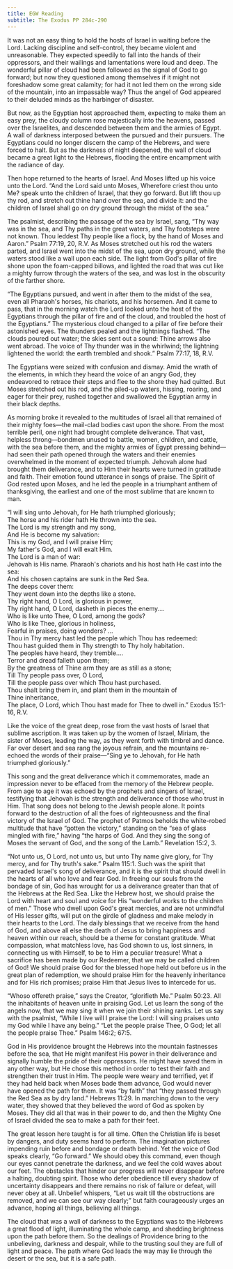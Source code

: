 ```yaml
---
title: EGW Reading
subtitle: The Exodus PP 284c-290
---
```


It was not an easy thing to hold the hosts of Israel in waiting before the Lord. Lacking discipline and self-control, they became violent and unreasonable. They expected speedily to fall into the hands of their oppressors, and their wailings and lamentations were loud and deep. The wonderful pillar of cloud had been followed as the signal of God to go forward; but now they questioned among themselves if it might not foreshadow some great calamity; for had it not led them on the wrong side of the mountain, into an impassable way? Thus the angel of God appeared to their deluded minds as the harbinger of disaster.

But now, as the Egyptian host approached them, expecting to make them an easy prey, the cloudy column rose majestically into the heavens, passed over the Israelites, and descended between them and the armies of Egypt. A wall of darkness interposed between the pursued and their pursuers. The Egyptians could no longer discern the camp of the Hebrews, and were forced to halt. But as the darkness of night deepened, the wall of cloud became a great light to the Hebrews, flooding the entire encampment with the radiance of day.

Then hope returned to the hearts of Israel. And Moses lifted up his voice unto the Lord. “And the Lord said unto Moses, Wherefore criest thou unto Me? speak unto the children of Israel, that they go forward. But lift thou up thy rod, and stretch out thine hand over the sea, and divide it: and the children of Israel shall go on dry ground through the midst of the sea.”

The psalmist, describing the passage of the sea by Israel, sang, “Thy way was in the sea, and Thy paths in the great waters, and Thy footsteps were not known. Thou leddest Thy people like a flock, by the hand of Moses and Aaron.” Psalm 77:19, 20, R.V. As Moses stretched out his rod the waters parted, and Israel went into the midst of the sea, upon dry ground, while the waters stood like a wall upon each side. The light from God's pillar of fire shone upon the foam-capped billows, and lighted the road that was cut like a mighty furrow through the waters of the sea, and was lost in the obscurity of the farther shore.

“The Egyptians pursued, and went in after them to the midst of the sea, even all Pharaoh's horses, his chariots, and his horsemen. And it came to pass, that in the morning watch the Lord looked unto the host of the Egyptians through the pillar of fire and of the cloud, and troubled the host of the Egyptians.” The mysterious cloud changed to a pillar of fire before their astonished eyes. The thunders pealed and the lightnings flashed. “The clouds poured out water; the skies sent out a sound: Thine arrows also went abroad. The voice of Thy thunder was in the whirlwind; the lightning lightened the world: the earth trembled and shook.” Psalm 77:17, 18, R.V.

The Egyptians were seized with confusion and dismay. Amid the wrath of the elements, in which they heard the voice of an angry God, they endeavored to retrace their steps and flee to the shore they had quitted. But Moses stretched out his rod, and the piled-up waters, hissing, roaring, and eager for their prey, rushed together and swallowed the Egyptian army in their black depths.

As morning broke it revealed to the multitudes of Israel all that remained of their mighty foes—the mail-clad bodies cast upon the shore. From the most terrible peril, one night had brought complete deliverance. That vast, helpless throng—bondmen unused to battle, women, children, and cattle, with the sea before them, and the mighty armies of Egypt pressing behind—had seen their path opened through the waters and their enemies overwhelmed in the moment of expected triumph. Jehovah alone had brought them deliverance, and to Him their hearts were turned in gratitude and faith. Their emotion found utterance in songs of praise. The Spirit of God rested upon Moses, and he led the people in a triumphant anthem of thanksgiving, the earliest and one of the most sublime that are known to man.

“I will sing unto Jehovah, for He hath triumphed gloriously;\
The horse and his rider hath He thrown into the sea.\
The Lord is my strength and my song,\
And He is become my salvation:\
This is my God, and I will praise Him;\
My father's God, and I will exalt Him.\
The Lord is a man of war:\
Jehovah is His name. Pharaoh's chariots and his host hath He cast into the sea:\
And his chosen captains are sunk in the Red Sea.\
The deeps cover them:\
They went down into the depths like a stone.\
Thy right hand, O Lord, is glorious in power,\
Thy right hand, O Lord, dasheth in pieces the enemy....\
Who is like unto Thee, O Lord, among the gods?\
Who is like Thee, glorious in holiness,\
Fearful in praises, doing wonders? ...\
Thou in Thy mercy hast led the people which Thou has redeemed:\
Thou hast guided them in Thy strength to Thy holy habitation.\
The peoples have heard, they tremble....\
Terror and dread falleth upon them;\
By the greatness of Thine arm they are as still as a stone;\
Till Thy people pass over, O Lord,\
Till the people pass over which Thou hast purchased.\
Thou shalt bring them in, and plant them in the mountain of\
Thine inheritance,\
The place, O Lord, which Thou hast made for Thee to dwell in.” Exodus 15:1-16, R.V.

Like the voice of the great deep, rose from the vast hosts of Israel that sublime ascription. It was taken up by the women of Israel, Miriam, the sister of Moses, leading the way, as they went forth with timbrel and dance. Far over desert and sea rang the joyous refrain, and the mountains re-echoed the words of their praise—“Sing ye to Jehovah, for He hath triumphed gloriously.”

This song and the great deliverance which it commemorates, made an impression never to be effaced from the memory of the Hebrew people. From age to age it was echoed by the prophets and singers of Israel, testifying that Jehovah is the strength and deliverance of those who trust in Him. That song does not belong to the Jewish people alone. It points forward to the destruction of all the foes of righteousness and the final victory of the Israel of God. The prophet of Patmos beholds the white-robed multitude that have “gotten the victory,” standing on the “sea of glass mingled with fire,” having “the harps of God. And they sing the song of Moses the servant of God, and the song of the Lamb.” Revelation 15:2, 3.

“Not unto us, O Lord, not unto us, but unto Thy name give glory, for Thy mercy, and for Thy truth's sake.” Psalm 115:1. Such was the spirit that pervaded Israel's song of deliverance, and it is the spirit that should dwell in the hearts of all who love and fear God. In freeing our souls from the bondage of sin, God has wrought for us a deliverance greater than that of the Hebrews at the Red Sea. Like the Hebrew host, we should praise the Lord with heart and soul and voice for His “wonderful works to the children of men.” Those who dwell upon God's great mercies, and are not unmindful of His lesser gifts, will put on the girdle of gladness and make melody in their hearts to the Lord. The daily blessings that we receive from the hand of God, and above all else the death of Jesus to bring happiness and heaven within our reach, should be a theme for constant gratitude. What compassion, what matchless love, has God shown to us, lost sinners, in connecting us with Himself, to be to Him a peculiar treasure! What a sacrifice has been made by our Redeemer, that we may be called children of God! We should praise God for the blessed hope held out before us in the great plan of redemption, we should praise Him for the heavenly inheritance and for His rich promises; praise Him that Jesus lives to intercede for us.

“Whoso offereth praise,” says the Creator, “glorifieth Me.” Psalm 50:23. All the inhabitants of heaven unite in praising God. Let us learn the song of the angels now, that we may sing it when we join their shining ranks. Let us say with the psalmist, “While I live will I praise the Lord: I will sing praises unto my God while I have any being.” “Let the people praise Thee, O God; let all the people praise Thee.” Psalm 146:2; 67:5.

God in His providence brought the Hebrews into the mountain fastnesses before the sea, that He might manifest His power in their deliverance and signally humble the pride of their oppressors. He might have saved them in any other way, but He chose this method in order to test their faith and strengthen their trust in Him. The people were weary and terrified, yet if they had held back when Moses bade them advance, God would never have opened the path for them. It was “by faith” that “they passed through the Red Sea as by dry land.” Hebrews 11:29. In marching down to the very water, they showed that they believed the word of God as spoken by Moses. They did all that was in their power to do, and then the Mighty One of Israel divided the sea to make a path for their feet.

The great lesson here taught is for all time. Often the Christian life is beset by dangers, and duty seems hard to perform. The imagination pictures impending ruin before and bondage or death behind. Yet the voice of God speaks clearly, “Go forward.” We should obey this command, even though our eyes cannot penetrate the darkness, and we feel the cold waves about our feet. The obstacles that hinder our progress will never disappear before a halting, doubting spirit. Those who defer obedience till every shadow of uncertainty disappears and there remains no risk of failure or defeat, will never obey at all. Unbelief whispers, “Let us wait till the obstructions are removed, and we can see our way clearly;” but faith courageously urges an advance, hoping all things, believing all things.

The cloud that was a wall of darkness to the Egyptians was to the Hebrews a great flood of light, illuminating the whole camp, and shedding brightness upon the path before them. So the dealings of Providence bring to the unbelieving, darkness and despair, while to the trusting soul they are full of light and peace. The path where God leads the way may lie through the desert or the sea, but it is a safe path.